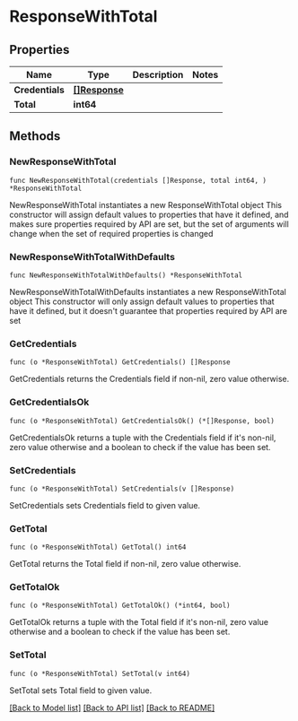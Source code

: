 # ResponseWithTotal

## Properties

Name | Type | Description | Notes
------------ | ------------- | ------------- | -------------
**Credentials** | [**[]Response**](Response.md) |  | 
**Total** | **int64** |  | 

## Methods

### NewResponseWithTotal

`func NewResponseWithTotal(credentials []Response, total int64, ) *ResponseWithTotal`

NewResponseWithTotal instantiates a new ResponseWithTotal object
This constructor will assign default values to properties that have it defined,
and makes sure properties required by API are set, but the set of arguments
will change when the set of required properties is changed

### NewResponseWithTotalWithDefaults

`func NewResponseWithTotalWithDefaults() *ResponseWithTotal`

NewResponseWithTotalWithDefaults instantiates a new ResponseWithTotal object
This constructor will only assign default values to properties that have it defined,
but it doesn't guarantee that properties required by API are set

### GetCredentials

`func (o *ResponseWithTotal) GetCredentials() []Response`

GetCredentials returns the Credentials field if non-nil, zero value otherwise.

### GetCredentialsOk

`func (o *ResponseWithTotal) GetCredentialsOk() (*[]Response, bool)`

GetCredentialsOk returns a tuple with the Credentials field if it's non-nil, zero value otherwise
and a boolean to check if the value has been set.

### SetCredentials

`func (o *ResponseWithTotal) SetCredentials(v []Response)`

SetCredentials sets Credentials field to given value.


### GetTotal

`func (o *ResponseWithTotal) GetTotal() int64`

GetTotal returns the Total field if non-nil, zero value otherwise.

### GetTotalOk

`func (o *ResponseWithTotal) GetTotalOk() (*int64, bool)`

GetTotalOk returns a tuple with the Total field if it's non-nil, zero value otherwise
and a boolean to check if the value has been set.

### SetTotal

`func (o *ResponseWithTotal) SetTotal(v int64)`

SetTotal sets Total field to given value.



[[Back to Model list]](../README.md#documentation-for-models) [[Back to API list]](../README.md#documentation-for-api-endpoints) [[Back to README]](../README.md)


